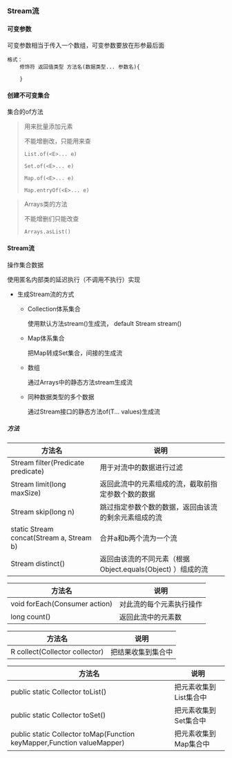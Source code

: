 ### Stream流

#### 可变参数

可变参数相当于传入一个数组，可变参数要放在形参最后面

	格式：
		修饰符 返回值类型 方法名(数据类型... 参数名){
		
		}

#### 创建不可变集合

集合的of方法

> 用来批量添加元素
>
> 不能增删改，只能用来查
>
> `List.of(<E>... e)`
>
> `Set.of(<E>... e)`
>
> `Map.of(<E>... e)`
>
> `Map.entryOf(<E>... e)`

> Arrays类的方法
>
> 不能增删们只能改查
>
> `Arrays.asList()`

#### Stream流

操作集合数据

使用匿名内部类的延迟执行（不调用不执行）实现

- 生成Stream流的方式
  - Collection体系集合

    使用默认方法stream()生成流， default Stream<E> stream()

  - Map体系集合

    把Map转成Set集合，间接的生成流

  - 数组

    通过Arrays中的静态方法stream生成流

  - 同种数据类型的多个数据

    通过Stream接口的静态方法of(T... values)生成流

##### 方法

| 方法名                                          | 说明                                                       |
| ----------------------------------------------- | ---------------------------------------------------------- |
| Stream<T> filter(Predicate predicate)           | 用于对流中的数据进行过滤                                   |
| Stream<T> limit(long maxSize)                   | 返回此流中的元素组成的流，截取前指定参数个数的数据         |
| Stream<T> skip(long n)                          | 跳过指定参数个数的数据，返回由该流的剩余元素组成的流       |
| static <T> Stream<T> concat(Stream a, Stream b) | 合并a和b两个流为一个流                                     |
| Stream<T> distinct()                            | 返回由该流的不同元素（根据Object.equals(Object) ）组成的流 |

| 方法名                        | 说明                     |
| ----------------------------- | ------------------------ |
| void forEach(Consumer action) | 对此流的每个元素执行操作 |
| long count()                  | 返回此流中的元素数       |

| 方法名                         | 说明               |
| ------------------------------ | ------------------ |
| R collect(Collector collector) | 把结果收集到集合中 |

| 方法名                                                       | 说明                   |
| ------------------------------------------------------------ | ---------------------- |
| public static <T> Collector toList()                         | 把元素收集到List集合中 |
| public static <T> Collector toSet()                          | 把元素收集到Set集合中  |
| public static  Collector toMap(Function keyMapper,Function valueMapper) | 把元素收集到Map集合中  |
